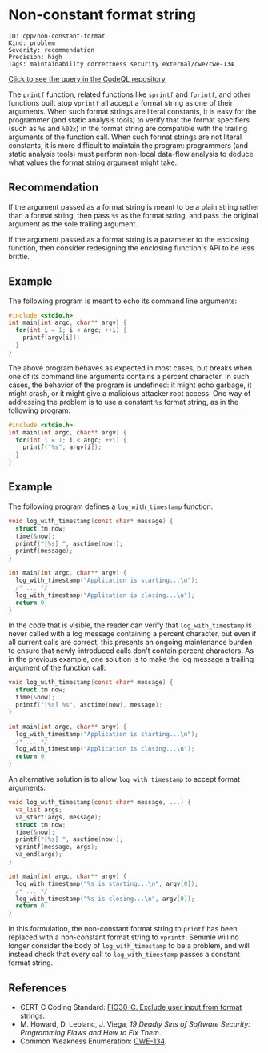 # Non-constant format string

```
ID: cpp/non-constant-format
Kind: problem
Severity: recommendation
Precision: high
Tags: maintainability correctness security external/cwe/cwe-134

```
[Click to see the query in the CodeQL repository](https://github.com/github/codeql/tree/main/cpp/ql/src/Likely%20Bugs/Format/NonConstantFormat.ql)

The `printf` function, related functions like `sprintf` and `fprintf`, and other functions built atop `vprintf` all accept a format string as one of their arguments. When such format strings are literal constants, it is easy for the programmer (and static analysis tools) to verify that the format specifiers (such as `%s` and `%02x`) in the format string are compatible with the trailing arguments of the function call. When such format strings are not literal constants, it is more difficult to maintain the program: programmers (and static analysis tools) must perform non-local data-flow analysis to deduce what values the format string argument might take.


## Recommendation
If the argument passed as a format string is meant to be a plain string rather than a format string, then pass `%s` as the format string, and pass the original argument as the sole trailing argument.

If the argument passed as a format string is a parameter to the enclosing function, then consider redesigning the enclosing function's API to be less brittle.


## Example
The following program is meant to echo its command line arguments:


```c
#include <stdio.h>
int main(int argc, char** argv) {
  for(int i = 1; i < argc; ++i) {
    printf(argv[i]);
  }
}
```
The above program behaves as expected in most cases, but breaks when one of its command line arguments contains a percent character. In such cases, the behavior of the program is undefined: it might echo garbage, it might crash, or it might give a malicious attacker root access. One way of addressing the problem is to use a constant `%s` format string, as in the following program:


```c
#include <stdio.h>
int main(int argc, char** argv) {
  for(int i = 1; i < argc; ++i) {
    printf("%s", argv[i]);
  }
}
```

## Example
The following program defines a `log_with_timestamp` function:


```c
void log_with_timestamp(const char* message) {
  struct tm now;
  time(&now);
  printf("[%s] ", asctime(now));
  printf(message);
}

int main(int argc, char** argv) {
  log_with_timestamp("Application is starting...\n");
  /* ... */
  log_with_timestamp("Application is closing...\n");
  return 0;
}
```
In the code that is visible, the reader can verify that `log_with_timestamp` is never called with a log message containing a percent character, but even if all current calls are correct, this presents an ongoing maintenance burden to ensure that newly-introduced calls don't contain percent characters. As in the previous example, one solution is to make the log message a trailing argument of the function call:


```c
void log_with_timestamp(const char* message) {
  struct tm now;
  time(&now);
  printf("[%s] %s", asctime(now), message);
}

int main(int argc, char** argv) {
  log_with_timestamp("Application is starting...\n");
  /* ... */
  log_with_timestamp("Application is closing...\n");
  return 0;
}
```
An alternative solution is to allow `log_with_timestamp` to accept format arguments:


```c
void log_with_timestamp(const char* message, ...) {
  va_list args;
  va_start(args, message);
  struct tm now;
  time(&now);
  printf("[%s] ", asctime(now));
  vprintf(message, args);
  va_end(args);
}

int main(int argc, char** argv) {
  log_with_timestamp("%s is starting...\n", argv[0]);
  /* ... */
  log_with_timestamp("%s is closing...\n", argv[0]);
  return 0;
}
```
In this formulation, the non-constant format string to `printf` has been replaced with a non-constant format string to `vprintf`. Semmle will no longer consider the body of `log_with_timestamp` to be a problem, and will instead check that every call to `log_with_timestamp` passes a constant format string.


## References
* CERT C Coding Standard: [FIO30-C. Exclude user input from format strings](https://www.securecoding.cert.org/confluence/display/c/FIO30-C.+Exclude+user+input+from+format+strings).
* M. Howard, D. Leblanc, J. Viega, *19 Deadly Sins of Software Security: Programming Flaws and How to Fix Them*.
* Common Weakness Enumeration: [CWE-134](https://cwe.mitre.org/data/definitions/134.html).